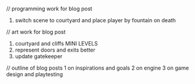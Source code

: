 // programming work for blog post

1. switch scene to courtyard and place player by fountain on death

// art work for blog post

1. courtyard and cliffs MINI LEVELS
2. represent doors and exits better
3. update gatekeeper

// outline of blog posts
1 on inspirations and goals
2 on engine
3 on game design and playtesting

